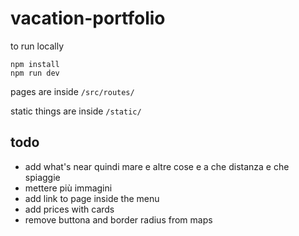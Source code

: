 # vacation-portfolio

to run locally

```shell
npm install
npm run dev
```

pages are inside `/src/routes/`

static things are inside `/static/`

## todo
- add what's near quindi mare e altre cose e a che distanza e che spiaggie
- mettere più immagini
- add link to page inside the menu
- add prices with cards 
- remove buttona and border radius from maps
